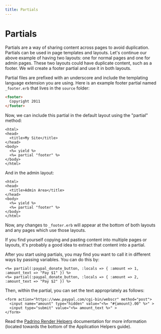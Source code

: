 ```yaml
---
title: Partials
---
```


# Partials

Partials are a way of sharing content across pages to avoid duplication.
Partials can be used in page templates and layouts. Let's continue our above
example of having two layouts: one for normal pages and one for admin pages.
These two layouts could have duplicate content, such as a footer. We will
create a footer partial and use it in both layouts.

Partial files are prefixed with an underscore and include the templating
language extension you are using. Here is an example footer partial named
`_footer.erb` that lives in the `source` folder:

```html
<footer>
  Copyright 2011
</footer>
```

Now, we can include this partial in the default layout using the "partial"
method:

```erb
<html>
<head>
  <title>My Site</title>
</head>
<body>
  <%= yield %>
  <%= partial "footer" %>
</body>
</html>
```

And in the admin layout:

```erb
<html>
<head>
  <title>Admin Area</title>
</head>
<body>
  <%= yield %>
  <%= partial "footer" %>
</body>
</html>
```

Now, any changes to `_footer.erb` will appear at the bottom of both layouts and
any pages which use those layouts.

If you find yourself copying and pasting content into multiple pages or
layouts, it's probably a good idea to extract that content into a partial.

After you start using partials, you may find you want to call it in different
ways by passing variables. You can do this by:

```erb
<%= partial(:paypal_donate_button, :locals => { :amount => 1, :amount_text => "Pay $1" }) %>
<%= partial(:paypal_donate_button, :locals => { :amount => 2, :amount_text => "Pay $2" }) %>
```

Then, within the partial, you can set the text appropriately as follows:

```erb
<form action="https://www.paypal.com/cgi-bin/webscr" method="post">
  <input name="amount" type="hidden" value="<%= "#{amount}.00" %>" >
  <input type="submit" value="<%= amount_text %>" >
</form>
```

Read the [Padrino Render Helpers] documentation for more information (located towards the bottom of the Application Helpers guide).

[Padrino Render Helpers]: http://padrinorb.com/guides/application-helpers/render-helpers/

